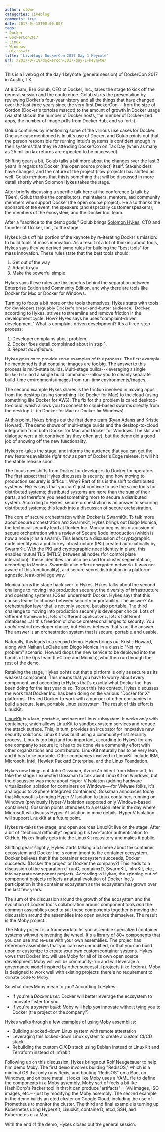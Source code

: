 ```yaml
---
author: slowe
categories: Liveblog
comments: true
date: 2017-04-18T00:00:00Z
tags:
- Docker
- DockerCon2017
- Linux
- Windows
- Microsoft
title: 'Liveblog: DockerCon 2017 Day 1 Keynote'
url: /2017/04/18/dockercon-2017-day-1-keynote/
---
```


This is a liveblog of the day 1 keynote (general session) of DockerCon 2017 in Austin, TX.<!--more-->

At 9:05am, Ben Golub, CEO of Docker, Inc., takes the stage to kick off the general session and the conference. Golub starts the presentation by reviewing Docker's four-year history and all the things that have changed over the last three years since the very first DockerCon---from the size of Gordon (Docker's tortoise mascot) to the amount of growth in Docker usage (via statistics in the number of Docker hosts, the number of Docker-ized apps, the number of image pulls from Docker Hub, and so forth).

Golub continues by mentioning some of the various use cases for Docker. One use case mentioned is Intuit's use of Docker, and Golub points out that the person responsible for running Intuit's systems is confident enough in their systems that they're attending DockerCon on Tax Day (when as many as 25 million tax returns are expected to be processed).

Shifting gears a bit, Golub talks a bit more about the changes over the last 3 years in regards to Docker (the open source project) itself. Stakeholders have changed, and the nature of the project (now projects) has shifted as well. Golub mentions that this is something that will be discussed in more detail shortly when Solomon Hykes takes the stage.

After briefly discussing a specific talk here at the conference (a talk by TGen), Golub thanks the contributors, maintainers, mentors, and community members who support Docker (the open source project). He also thanks the sponsors of the event, the speakers (and especially customer speakers), the members of the ecosystem, and the Docker Inc. team.

After a "sacrifice to the demo gods," Golub brings [Solomon Hykes][link-1], CTO and founder of Docker, Inc., to the stage.

Hykes kicks off his portion of the keynote by re-iterating Docker's mission: to build tools of mass innovation. As a result of a lot of thinking about tools, Hykes says they've derived some rules for building the "best tools" for mass innovation. These rules state that the best tools should:

1. Get out of the way
2. Adapt to you
3. Make the powerful simple

Hykes says these rules are the impetus behind the separation between Enterprise Edition and Community Edition, and why there are tools like Docker for Mac or Docker for Windows.

Turning to focus a bit more on the tools themselves, Hykes starts with tools for developers (arguably Docker's bread-and-butter audience). Docker, according to Hykes, strives to streamline and remove friction in the development cycle. How? Hykes says he uses "complaint-driven development." What is complaint-driven development? It's a three-step process:

1. Developer complains about problem.
2. Docker fixes detail complained about in step 1.
3. Repeat _ad infinitum_.

Hykes goes on to provide some examples of this process. The first example he mentioned is that container images are too big. The answer to this process is multi-state builds. Multi-stage builds---leveraging a single `Dockerfile` and a single build command---allow you to cleanly separate build-time environments/images from run-time environments/images.

The second example Hykes shares is the friction involved in moving apps from the desktop (using something like Docker for Mac) to the cloud (using something like Docker for AWS). The fix for this problem is called desktop-to-cloud, which allows you to connect to cloud-based swarms directly from the desktop UI (in Docker for Mac or Docker for Windows).

At this point, Hykes brings out the first demo team (Ryan Adams and Kristie Howard). The demo shows off multi-stage builds and the desktop-to-cloud integration from both Docker for Mac and Docker for Windows. The skit and dialogue were a bit contrived (as they often are), but the demo did a good job of showing off the new functionality.

Hykes re-takes the stage, and informs the audience that you can get the new features available _right now_ as part of Docker's Edge release. It will hit the stable release soon.

The focus now shifts from Docker for developers to Docker for operators. The first aspect that Hykes discusses is security, and how moving to production securely is difficult. Why? Part of this is the shift to distributed systems. Hykes says that you can't just continue to use the same tools for distributed systems; distributed systems are more than the sum of their parts, and therefore you need something more to secure a distributed system. According to Hykes, secure orchestration is an answer to securing distributed systems; this leads into a discussion of secure orchestration.

The core of secure orchestration within Docker is SwarmKit. To talk more about secure orchestration and SwarmKit, Hykes brings out Diogo Monica, the technical security lead at Docker Inc. Monica begins his discussion of secure orchestration with a review of Secure Node Introduction (which is how a node joins a swarm). This leads to a discussion of cryptographic node identity via a public key infrastructure (PKI) created automatically by SwarmKit. With the PKI and cryptographic node identity in place, this enables mutual TLS (MTLS) between all nodes (for control plane interaction). These identities can also be used for cluster segmentation, according to Monica. SwarmKit also offers encrypted networks (I was not aware of this functionality), and secure secret distribution in a platform-agnostic, least-privilege way.

Monica turns the stage back over to Hykes. Hykes talks about the second challenge to moving into production securely: the diversity of infrastructure and operating systems (OSes) underneath Docker. Hykes says that this causes teams to choose between security or portability. The answer? An orchestration layer that is not only secure, but also portable. The third challenge to moving into production securely is developer choice. Lots of different frameworks, lots of different applications, lots of different databases...all this freedom of choice creates challenges to security. You _could_ restrict developer choice, but Hykes believes that's not the answer. The answer is an orchestration system that is secure, portable, and usable.

Naturally, this leads to a second demo. Hykes brings out Kristie Howard, along with Nathan LeClaire and Diogo Monica. In a classic "Not my problem" scenario, Howard drops the new service to be deployed into the hands of the Ops team (LeClaire and Monica), who then run through the rest of the demo.

Retaking the stage, Hykes points out that a platform is only as secure as its weakest component. This means that you have to worry about every component, and according to Hykes that's exactly what Docker Inc. has been doing for the last year or so. To put this into context, Hykes discusses the work that Docker Inc. has been doing on the various "Docker for X" platforms. This led Docker to work with a number of other companies to build a secure, lean, portable Linux subsystem. The result of this effort is LinuxKit.

[LinuxKit][link-2] is a lean, portable, and secure Linux subsystem. It works _only_ with containers, which allows LinuxKit to sandbox system services and reduce the attack surface. This, in turn, provides an incubator for innovative new security solutions. LinuxKit was built using a community-first security process. Linux is too big (and too important, according to Hykes) for any one company to secure it; it has to be done via a community effort with other organizations and contributors. LinuxKit naturally has to be very lean, and it has to be portable. Other companies involved in LinuxKit include IBM, Microsoft, Intel, Hewlett Packard Enterprise, and the Linux Foundation.

Hykes now brings out John Gossman, Azure Architect from Microsoft, to take the stage. I expected Gossman to talk about LinuxKit on Windows, but the discussion was more about Hyper-V Isolation (adding hardware virtualization isolation for containers on Windows---for VMware folks, it's analogous to vSphere Integrated Containers). Gossman announces today that Microsoft is bringing Hyper-V Isolation to Linux containers running on Windows (previously Hyper-V Isolation supported only Windows-based containers). Gossman points attendees to a session later in the day where Microsoft will discuss Hyper-V Isolation in more details. Hyper-V Isolation will support LinuxKit at a future point.

Hykes re-takes the stage, and open sources LinuxKit live on the stage. After a bit of "technical difficulty" regarding his two-factor authentication to GitHub, Hykes finally gets into the LinuxKit repository and makes it public.

Shifting gears slightly, Hykes starts talking a bit more about the container ecosystem and Docker Inc.'s commitment to the container ecosystem. Docker believes that if the container ecosystem succeeds, Docker succeeds. (Docker the project or Docker the company?) This leads to a discussion of the separation of runC, containerD, SwarmKit, InfraKit, etc., into separate component projects. According to Hykes, the spinning out of component projects reflects a natural evolution of Docker Inc.'s participation in the container ecosystem as the ecosystem has grown over the last few years.

The sum of the discussion around the growth of the ecosystem and the evolution of Docker Inc.'s collaboration around component tools _and_ the common assemblies used to put these components together is moving the discussion around the assemblies into open source themselves. The result is the Moby project.

The Moby project is a framework to let you assemble specialized container systems without reinventing the wheel. It's a library of 80+ components that you can use and re-use with your own assemblies. The project has reference assemblies that you can use unmodified, or that you can build upon or customize to create your own custom container systems. Hykes vows that Docker Inc. will use Moby for all of its own open source development. Moby will will be community-run and will leverage a governance model inspired by other successful projects (like Fedora). Moby is designed to work well with existing projects; there's no requirement to donate code to Moby.

So what does Moby mean to you? According to Hykes:

* If you're a _Docker user_: Docker will better leverage the ecosystem to innovate faster for you
* If you're a _system build_: Moby will help you innovate without tying you to Docker (the project or the company?)

Hykes walks through a few examples of using Moby assemblies:

* Building a locked-down Linux system with remote attestation
* Leveraging this locked-down Linux system to create a custom CI/CD stack
* Rebuilding the custom CI/CD stack using Debian instead of LinuxKit and Terraform instead of InfraKit

Following up on this discussion, Hykes brings out Rolf Neugebauer to help him demo Moby. The first demo involves building "RedisOS," which is a minimal OS that only runs Redis, and booting "RedisOS" on a Mac, on Windows, and on bare metal. It looks like Moby uses a YAML file to define the components in a Moby assembly. Moby sort of feels a bit like HashiCorp's Packer tool in that it can produce "artifacts"---VM images, ISO images, etc.---just by modifying the Moby assembly. The second example in the demo builds an etcd cluster on Google Cloud, including the use of Prometheus to monitor the cluster. The third and final example is turning up Kubernetes using HyperKit, LinuxKit, containerD, etcd, SSH, and Kubernetes on a Mac.

With the end of the demo, Hykes closes out the general session.

[link-1]: https://twitter.com/solomonstre
[link-2]: https://github.com/linuxkit/linuxkit
